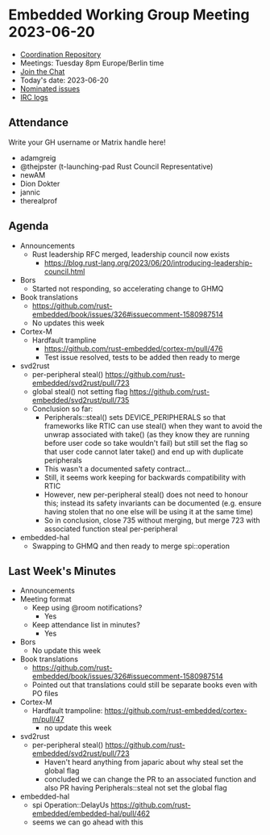 # Embedded Working Group Meeting 2023-06-20

* [Coordination Repository]
* Meetings: Tuesday 8pm Europe/Berlin time
* [Join the Chat]
* Today's date: 2023-06-20
* [Nominated issues](https://github.com/search?q=org%3Arust-embedded+label%3Anominated+is%3Aopen&type=Issues)
* [IRC logs]

[Coordination Repository]: https://github.com/rust-embedded/wg
[Join the Chat]: https://matrix.to/#/#rust-embedded:matrix.org
[IRC logs]: https://libera.irclog.whitequark.org/rust-embedded/2023-06-20

## Attendance

Write your GH username or Matrix handle here!

* adamgreig
* @thejpster (t-launching-pad Rust Council Representative)
* newAM
* Dion Dokter
* jannic
* therealprof

## Agenda

* Announcements
    * Rust leadership RFC merged, leadership council now exists
        * https://blog.rust-lang.org/2023/06/20/introducing-leadership-council.html
* Bors
    * Started not responding, so accelerating change to GHMQ
* Book translations
    * https://github.com/rust-embedded/book/issues/326#issuecomment-1580987514
    * No updates this week
* Cortex-M
    * Hardfault trampline
        * https://github.com/rust-embedded/cortex-m/pull/476
        * Test issue resolved, tests to be added then ready to merge
* svd2rust
    * per-peripheral steal() https://github.com/rust-embedded/svd2rust/pull/723
    * global steal() not setting flag https://github.com/rust-embedded/svd2rust/pull/735
    * Conclusion so far:
        * Peripherals::steal() sets DEVICE_PERIPHERALS so that frameworks like RTIC can use steal() when they want to avoid the unwrap associated with take() (as they know they are running before user code so take wouldn't fail) but still set the flag so that user code cannot later take() and end up with duplicate peripherals
        * This wasn't a documented safety contract...
        * Still, it seems work keeping for backwards compatibility with RTIC
        * However, new per-peripheral steal() does not need to honour this; instead its safety invariants can be documented (e.g. ensure having stolen that no one else will be using it at the same time)
        * So in conclusion, close 735 without merging, but merge 723 with associated function steal per-peripheral
* embedded-hal
    * Swapping to GHMQ and then ready to merge spi::operation

## Last Week's Minutes

* Announcements
* Meeting format
    * Keep using @room notifications?
        * Yes
    * Keep attendance list in minutes?
        * Yes
* Bors
    * No update this week
* Book translations
    * https://github.com/rust-embedded/book/issues/326#issuecomment-1580987514
    * Pointed out that translations could still be separate books even with PO files
* Cortex-M
    * Hardfault trampoline: https://github.com/rust-embedded/cortex-m/pull/47
        * no update this week
* svd2rust
    * per-peripheral steal() https://github.com/rust-embedded/svd2rust/pull/723
        * Haven't heard anything from japaric about why steal set the global flag
        * concluded we can change the PR to an associated function and also PR
            having Peripherals::steal not set the global flag
* embedded-hal
    * spi Operation::DelayUs https://github.com/rust-embedded/embedded-hal/pull/462 
    * seems we can go ahead with this
